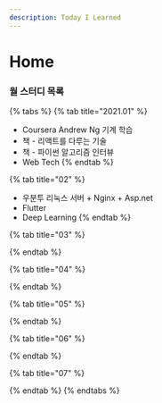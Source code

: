 ```yaml
---
description: Today I Learned
---
```


# Home

###  월 스터디 목록

{% tabs %}
{% tab title="2021.01" %}
* Coursera Andrew Ng 기계 학습
* 책 - 리액트를 다루는 기술
* 책 - 파이썬 알고리즘 인터뷰
* Web Tech
{% endtab %}

{% tab title="02" %}
* 우분투 리눅스 서버 + Nginx + Asp.net
*  Flutter
* Deep Learning
{% endtab %}

{% tab title="03" %}

{% endtab %}

{% tab title="04" %}

{% endtab %}

{% tab title="05" %}

{% endtab %}

{% tab title="06" %}

{% endtab %}

{% tab title="07" %}

{% endtab %}
{% endtabs %}



